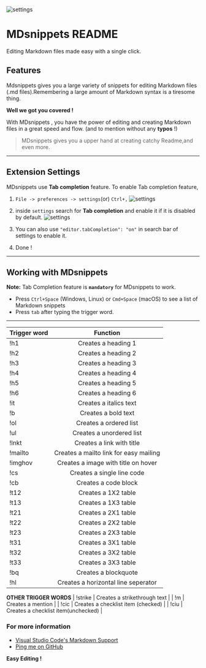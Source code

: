 ![settings](https://user-images.githubusercontent.com/64256342/107140348-584d7d80-6947-11eb-8039-b346614e7151.png) 
# MDsnippets README

Editing Markdown files made easy with a single click.

## Features

Mdsnippets gives you a large variety of snippets for editing Markdown files (.md files).Remembering a large amount of Markdown syntax is a tiresome thing.

**Well we got you covered !**

With MDsnippets , you have the power of editing and creating Markdown files in a great speed and flow. 
(and to mention without any **typos** !)

> MDsnippets gives you a upper hand at creating catchy Readme,and even more.


---------------------------------------------------------------------------------------------------------

## Extension Settings

MDsnippets use **Tab completion** feature.
To enable Tab completion feature,

1. `File -> preferences -> settings`(or) `Ctrl+,`
![settings](https://user-images.githubusercontent.com/64256342/107140350-5aafd780-6947-11eb-9b78-35bad121b5e6.png)

2. inside `settings` search for **Tab completion** and enable it if it is disabled by default.
![settings](https://user-images.githubusercontent.com/64256342/107140357-60a5b880-6947-11eb-8633-31a6ffb7ec8d.png)

3. You can also use ``"editor.tabCompletion": "on"`` in search bar of settings to enable it.

4. Done ! 
-----------------------------------------------------------------------------------------------------------

## Working with MDsnippets

**Note:** Tab Completion feature is **``mandatory``** for MDsnippets to work.

* Press `Ctrl+Space` (Windows, Linux) or `Cmd+Space` (macOS) to see a list of Markdown snippets
* Press `tab` after typing the trigger word.
----------------------------------------------------------------------------------------------------------
| Trigger word      | Function  |
| ------------- |:-------------:|
| !h1      |Creates a heading 1 |
| !h2     | Creates a heading 2 |
| !h3       | Creates a heading 3|
| !h4      |Creates a heading 4 |
| !h5     | Creates a heading 5 |
| !h6       | Creates a heading 6|
| !it      |Creates a italics text |
| !b     | Creates a bold text |
| !ol       | Creates a ordered list|
| !ul      |Creates a unordered list |
| !lnkt     | Creates a link with title|
| !mailto      |Creates a mailto link for easy mailing |
| !imghov     | Creates a image with title on hover |
| !cs       | Creates a single line code|
| !cb      |Creates a code block |
| !t12     | Creates a 1X2 table |
| !t13     | Creates a 1X3 table |
| !t21     | Creates a 2X1 table |
| !t22     | Creates a 2X2 table |
| !t23     | Creates a 2X3 table |
| !t31     | Creates a 3X1 table |
| !t32     | Creates a 3X2 table |
| !t33     | Creates a 3X3 table |
| !bq     | Creates a blockquote |
| !hl     | Creates a horizontal line seperator |
**OTHER TRIGGER WORDS**
| !strike     | Creates a strikethrough text |
| !m     | Creates a mention |
| !cic     | Creates a checklist item (checked) |
| !ciu     | Creates a checklist item(unchecked) |



### For more information

* [Visual Studio Code's Markdown Support](http://code.visualstudio.com/docs/languages/markdown)
* [Ping me on GitHub](https://github.com/code-reaper08)

**Easy Editing !**